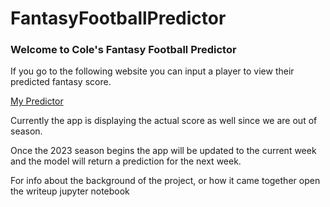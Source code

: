 # FantasyFootballPredictor

### Welcome to Cole's Fantasy Football Predictor 

If you go to the following website you can input a player to view their predicted fantasy score.

[My Predictor](https://colerelfstrom-fantasyfootballpredictor-home-page-8x58sc.streamlit.app/)

Currently the app is displaying the actual score as well since we are out of season. 

Once the 2023 season begins the app will be updated to the current week and the model will return a prediction for the next week.

For info about the background of the project, or how it came together open the writeup jupyter notebook

